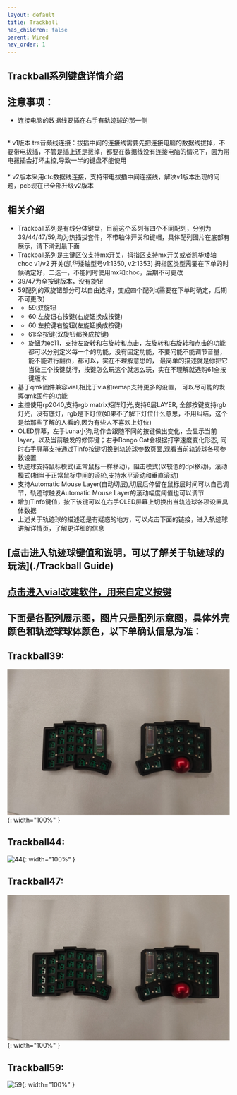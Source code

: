 ```yaml
---
layout: default
title: Trackball
has_children: false
parent: Wired
nav_order: 1
---
```

## Trackball系列键盘详情介绍
## 注意事项：<br/>


* 连接电脑的数据线要插在右手有轨迹球的那一侧<br/>
<br/>
* v1版本 trs音频线连接：拔插中间的连接线需要先把连接电脑的数据线拔掉，不要带电拔插，不管是插上还是拔掉，都要在数据线没有连接电脑的情况下，因为带电拔插会打坏主控,导致一半的键盘不能使用<br/>
<br/>
* v2版本采用ctc数据线连接，支持带电拔插中间连接线，解决v1版本出现的问题，pcb现在已全部升级v2版本<br/>

## 相关介绍
* Trackball系列是有线分体键盘，目前这个系列有四个不同配列，分别为39/44/47/59,均为热插拔套件，不带轴体开关和键帽，具体配列图片在底部有展示，请下滑到最下面</font><br/>
* Trackball系列是主键区仅支持mx开关，拇指区支持mx开关或者凯华矮轴 
choc v1/v2 开关(凯华矮轴型号v1:1350, v2:1353) 拇指区类型需要在下单的时候确定好，二选一，不能同时使用mx和choc，后期不可更改</font><br/>
* 39/47为全按键版本，没有旋钮</font><br/>
* 59配列的双旋钮部分可以自由选择，变成四个配列:(需要在下单时确定，后期不可更改)</font><br/>
* * 59:双旋钮</font><br/>
* * 60:左旋钮右按键(右旋钮换成按键)</font><br/>
* * 60:左按键右旋钮(左旋钮换成按键)</font><br/>
* * 61:全按键(双旋钮都换成按键)</font><br/>
* * 旋钮为ec11，支持左旋转和右旋转和点击，左旋转和右旋转和点击的功能都可以分别定义每一个的功能，没有固定功能，不要问能不能调节音量，能不能进行翻页，都可以，实在不理解意思的，
最简单的描述就是你把它当做三个按键就行，按键怎么玩这个就怎么玩，实在不理解就选购61全按键版本</font><br/>
* 基于qmk固件兼容vial,相比于via和remap支持更多的设置，
  可以尽可能的发挥qmk固件的功能</font><br/>
* 主控使用rp2040,支持rgb matrix矩阵灯光,支持6层LAYER, 全部按键支持rgb灯光，没有底灯，rgb是下灯位(如果不了解下灯位什么意思，不用纠结，这个是给那些了解的人看的,因为有些人不喜欢上灯位)</font><br/>
* OLED屏幕，左手Luna小狗,动作会跟随不同的按键做出变化，会显示当前layer，以及当前触发的修饰键；右手Bongo Cat会根据打字速度变化形态,
同时右手屏幕支持通过Tinfo按键切换到轨迹球参数页面,观看当前轨迹球各项参数设置</font><br/>
* 轨迹球支持鼠标模式(正常鼠标一样移动)，阻击模式(以较低的dpi移动)，滚动模式(相当于正常鼠标中间的滚轮,支持水平滚动和垂直滚动)</font><br/>
* 支持Automatic Mouse Layer(自动切层),切层后停留在鼠标层时间可以自己调节，轨迹球触发Automatic Mouse Layer的滚动幅度阈值也可以调节</font><br/>
* 增加Tinfo键值，按下该键可以在右手OLED屏幕上切换出当轨迹球各项设置具体数据</font><br/>
* 上述关于轨迹球的描述还是有疑惑的地方，可以点击下面的链接，进入轨迹球讲解详情页，了解更详细的信息</font><br/>

 

## [点击进入轨迹球键值和说明，可以了解关于轨迹球的玩法](./Trackball Guide)
## [点击进入vial改建软件，用来自定义按键](./vial)


## 下面是各配列展示图，图片只是配列示意图，具体外壳颜色和轨迹球球体颜色，以下单确认信息为准：
## Trackball39:<br/>
![39](/static/trackball/39.jpeg){: width="100%" }<br/>
## Trackball44:<br/>
![44](/static/trackball/44.jpeg){: width="100%" }<br/>
## Trackball47:<br/>
![47](/static/trackball/47.jpeg){: width="100%" }<br/>
## Trackball59:<br/>
![59](/static/trackball/59.jpeg){: width="100%" }<br/>

